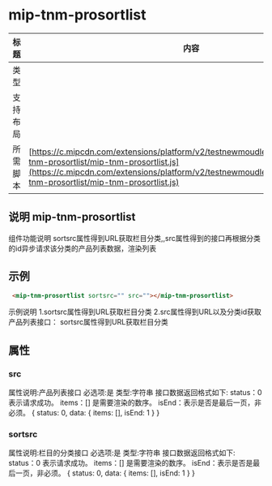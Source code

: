 # mip-tnm-prosortlist

标题|内容
----|----
类型|
支持布局|
所需脚本| [https://c.mipcdn.com/extensions/platform/v2/testnewmoudle7.no2.35nic.com/mip-tnm-prosortlist/mip-tnm-prosortlist.js](https://c.mipcdn.com/extensions/platform/v2/testnewmoudle7.no2.35nic.com/mip-tnm-prosortlist/mip-tnm-prosortlist.js)

## 说明 mip-tnm-prosortlist

组件功能说明 sortsrc属性得到URL获取栏目分类,,src属性得到的接口再根据分类的id异步请求该分类的产品列表数据，渲染列表

## 示例
```html
 <mip-tnm-prosortlist sortsrc="" src=""></mip-tnm-prosortlist>
````
示例说明
1.sortsrc属性得到URL获取栏目分类
2.src属性得到URL以及分类id获取产品列表接口：
sortsrc属性得到URL获取栏目分类

## 属性

### src

属性说明:产品列表接口
必选项:是
类型:字符串
接口数据返回格式如下:
status：0 表示请求成功。
items：[] 是需要渲染的数序。
isEnd：表示是否是最后一页，非必须。
{
    status: 0,
    data: {
        items: [],
        isEnd: 1
    }
}
### sortsrc

属性说明:栏目的分类接口
必选项:是
类型:字符串
接口数据返回格式如下:
status：0 表示请求成功。
items：[] 是需要渲染的数序。
isEnd：表示是否是最后一页，非必须。
{
    status: 0,
    data: {
        items: [],
        isEnd: 1
    }
}
